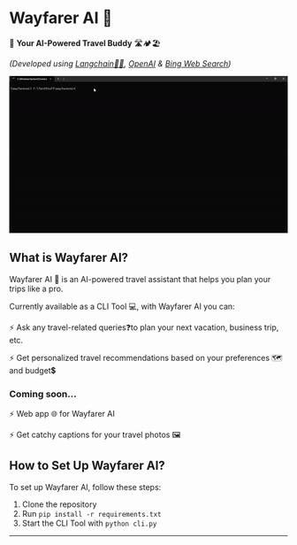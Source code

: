 # Wayfarer AI 🧭

🚗 **Your AI-Powered Travel Buddy** 🛣️🏕️🏖️

_(Developed using [Langchain🦜️🔗](https://github.com/hwchase17/langchain), [OpenAI](https://platform.openai.com/) & [Bing Web Search](https://www.microsoft.com/en-us/bing/apis/bing-web-search-api))_

[![Wayfarer AI Demo](./assets/cli_demo.gif)](./assets/cli_demo.gif)

## What is Wayfarer AI?

Wayfarer AI 🤖 is an AI-powered travel assistant that helps you plan your trips like a pro. 

Currently available as a CLI Tool 💻, with Wayfarer AI you can:

⚡ Ask any travel-related queries❓to plan your next vacation, business trip, etc.

⚡ Get personalized travel recommendations based on your preferences 🗺️ and budget💲


### Coming soon...
⚡ Web app 🌐 for Wayfarer AI

⚡ Get catchy captions for your travel photos 🖼️

## How to Set Up Wayfarer AI?

To set up Wayfarer AI, follow these steps:

1. Clone the repository
2. Run `pip install -r requirements.txt`
3. Start the CLI Tool with `python cli.py`

---
